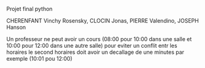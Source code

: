 Projet final python

CHERENFANT Vinchy Rosensky,
CLOCIN Jonas,
PIERRE Valendino,
JOSEPH Hanson

Un professeur ne peut avoir un cours (08:00 pour 10:00 dans une salle et 10:00 pour 12:00 dans une autre salle) pour 
eviter un conflit entr les horaires le second horaires doit avoir un decallage de une minutes par exemple (10:01 pou 12:00)
